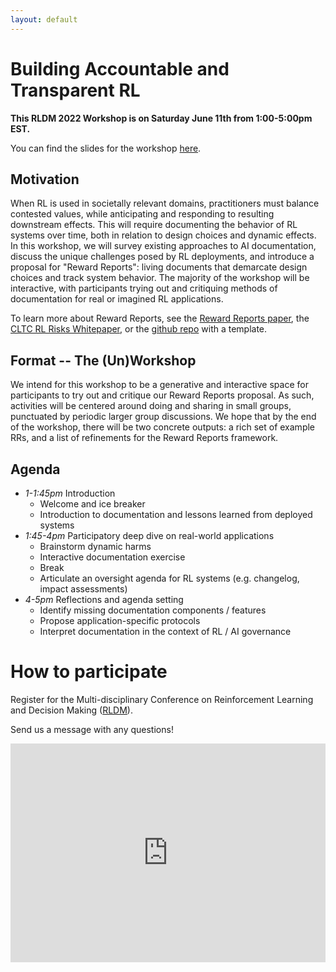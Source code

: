 ```yaml
---
layout: default
---
```


#  Building Accountable and Transparent RL

**This RLDM 2022  Workshop is on Saturday June 11th from 1:00-5:00pm EST.**

You can find the slides for the workshop [here](https://docs.google.com/presentation/d/1hKqINzQhzYyDKY9juqI0vopZ3unGra1w3puunSRDAUo/edit?usp=sharing).

## Motivation

When RL is used in societally relevant domains, practitioners must balance contested values, while anticipating and responding to resulting downstream effects. 
This will require documenting the behavior of RL systems over time, both in relation to design choices and dynamic effects. 
In this workshop, we will survey existing approaches to AI documentation, discuss the unique challenges posed by RL deployments, and introduce a proposal for "Reward Reports": living documents that demarcate design choices and track system behavior. 
The majority of the workshop will be interactive, with participants trying out and critiquing methods of documentation for real or imagined RL applications.

To learn more about Reward Reports, see the [Reward Reports paper](https://arxiv.org/abs/2204.10817), the [CLTC RL Risks Whitepaper](http://arxiv.org/abs/2202.05716), or the [github repo](https://github.com/RewardReports/reward-reports) with a template.

## Format -- The (Un)Workshop

We intend for this workshop to be a generative and interactive space for participants to try out and critique our Reward Reports proposal. As such, activities will be centered around doing and sharing in small groups, punctuated by periodic larger group discussions. We hope that by the end of the workshop, there will be two concrete outputs: a rich set of example RRs, and a list of refinements for the Reward Reports framework.

## Agenda

- *1-1:45pm* Introduction
    - Welcome and ice breaker
    - Introduction to documentation and lessons learned from deployed systems
- *1:45-4pm* Participatory deep dive on real-world applications
    - Brainstorm dynamic harms
    - Interactive documentation exercise
    - Break
    - Articulate an oversight agenda for RL systems (e.g. changelog, impact assessments)
- *4-5pm* Reflections and agenda setting
    - Identify missing documentation components / features
    - Propose application-specific protocols
    - Interpret documentation in the context of RL / AI governance

# How to participate

Register for the Multi-disciplinary Conference on Reinforcement Learning and Decision Making ([RLDM](https://rldm.org/)).
<!-- Contact the organizors  -->

Send us a message with any questions!

<iframe src="https://docs.google.com/forms/d/e/1FAIpQLSdtARZRCD80KADgF9uADxlxgZ-e5ub4es7ETM4iHXcSAJQUpg/viewform?embedded=true" width="100%" height="350" frameborder="0" marginheight="0" marginwidth="0">Loading…</iframe>

